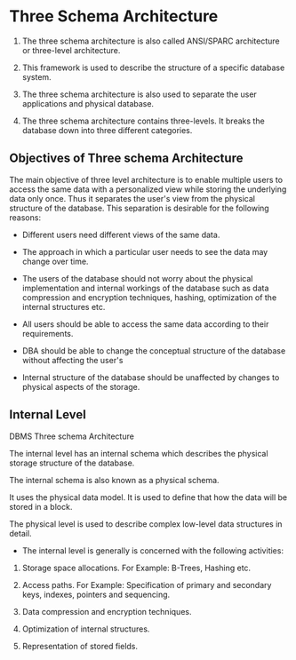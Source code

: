 # Three Schema Architecture

1. The three schema architecture is also called ANSI/SPARC architecture or three-level architecture.

2. This framework is used to describe the structure of a specific database system.

3. The three schema architecture is also used to separate the user applications and physical database.

4. The three schema architecture contains three-levels. It breaks the database down into three different categories.


## Objectives of Three schema Architecture
The main objective of three level architecture is to enable multiple users to access the same data with a personalized view while storing the underlying data only once. Thus it separates the user's view from the physical structure of the database. This separation is desirable for the following reasons:


* Different users need different views of the same data.

* The approach in which a particular user needs to see the data may change over time.

* The users of the database should not worry about the physical implementation and internal workings of the database such as data compression and encryption techniques, hashing, optimization of the internal structures etc.

* All users should be able to access the same data according to their requirements.

* DBA should be able to change the conceptual structure of the database without affecting the user's

* Internal structure of the database should be unaffected by changes to physical aspects of the storage.


## Internal Level
DBMS Three schema Architecture

The internal level has an internal schema which describes the physical storage structure of the database.

The internal schema is also known as a physical schema.

It uses the physical data model. It is used to define that how the data will be stored in a block.

The physical level is used to describe complex low-level data structures in detail.

* The internal level is generally is concerned with the following activities:

1. Storage space allocations.
For Example: B-Trees, Hashing etc.

2. Access paths.
For Example: Specification of primary and secondary keys, indexes, pointers and sequencing.

3. Data compression and encryption techniques.

4. Optimization of internal structures.

5. Representation of stored fields.